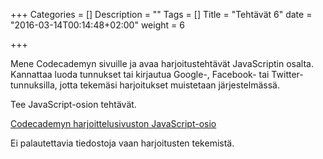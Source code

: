 +++
Categories = []
Description = ""
Tags = []
Title = "Tehtävät 6"
date = "2016-03-14T00:14:48+02:00"
weight = 6

+++

Mene Codecademyn sivuille ja avaa harjoitustehtävät JavaScriptin osalta.
Kannattaa luoda tunnukset tai kirjautua Google-, Facebook- tai Twitter-tunnuksilla,
jotta tekemäsi harjoitukset muistetaan järjestelmässä.

Tee JavaScript-osion tehtävät.

[Codecademyn harjoittelusivuston JavaScript-osio](http://www.codecademy.com/learn/javascript)

Ei palautettavia tiedostoja vaan harjoitusten tekemistä.
